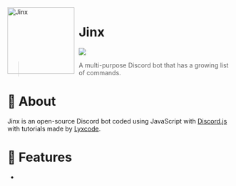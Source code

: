 <img width="150" height="150" align="left" style="float: left; margin: 0 10px 0 0;" alt="Jinx" src="https://cdn.discordapp.com/avatars/917009806353653780/5a591440390d36688fe9620d63dca727.png?size=1024"> 

# Jinx
[![](https://img.shields.io/badge/discord.js-v13.3.1-blue.svg?logo=npm)](https://github.com/discordjs)
> A multi-purpose Discord bot that has a growing list of commands.


# 🔹 About
Jinx is an open-source Discord bot coded using JavaScript with [Discord.js](https://discord.js.org) with tutorials made by [Lyxcode](https://www.youtube.com/c/Lyxcode).

# 🔹 Features
* 

